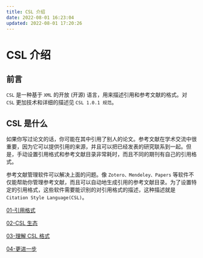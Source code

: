 ```yaml
---
title: CSL 介绍
date: 2022-08-01 16:23:04
updated: 2022-08-01 17:20:26
---
```


# CSL 介绍

## 前言

`CSL` 是一种基于 `XML` 的开放 (开源) 语言，用来描述引用和参考文献的格式。对 `CSL` 更加技术和详细的描述见 `CSL 1.0.1 规范`。

## CSL 是什么

如果你写过论文的话，你可能在其中引用了别人的论文。参考文献在学术交流中很重要，因为它可以提供引用的来源，并且可以把已经发表的研究联系到一起。但是，手动设置引用格式和参考文献目录非常耗时，而且不同的期刊有自己的引用格式。

参考文献管理软件可以解决上面的问题。像 `Zotero、Mendeley、Papers` 等软件不仅能帮助你管理参考文献，而且可以自动地生成引用的参考文献目录。为了设置特定的引用格式，这些软件需要能识别的对引用格式的描述，这种描述就是 `Citation Style Language(CSL)`。

[01-引用格式](01-引用格式.md)

[02-CSL 生态](02-CSL%20生态.md)

[03-理解 CSL 格式](03-理解%20CSL%20格式.md)

[04-更进一步](04-更进一步.md)
